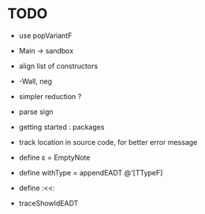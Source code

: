 # TODO

- use popVariantF
- Main -> sandbox
- align list of constructors
- -Wall, neg
- simpler reduction ?
- parse sign

- getting started : packages
- track location in source code, for better error message

- define ε = EmptyNote
- define withType = appendEADT @'[TTypeF]
- define :<<:

- traceShowIdEADT
